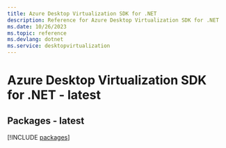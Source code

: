 ```yaml
---
title: Azure Desktop Virtualization SDK for .NET
description: Reference for Azure Desktop Virtualization SDK for .NET
ms.date: 10/26/2023
ms.topic: reference
ms.devlang: dotnet
ms.service: desktopvirtualization
---
```

# Azure Desktop Virtualization SDK for .NET - latest
## Packages - latest
[!INCLUDE [packages](desktop-virtualization-index.md)]